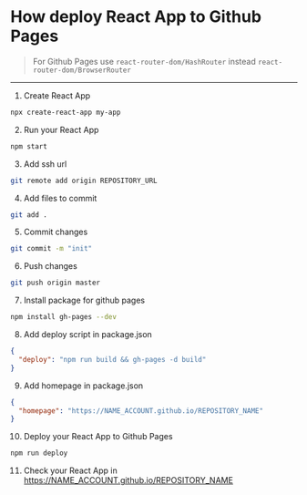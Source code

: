 # How deploy React App to Github Pages

> For Github Pages use `react-router-dom/HashRouter` instead `react-router-dom/BrowserRouter`

---

1. Create React App

```bash
npx create-react-app my-app
```

2. Run your React App

```bash
npm start
```

3. Add ssh url

```bash
git remote add origin REPOSITORY_URL
```

4. Add files to commit

```bash
git add .
```

5. Commit changes

```bash
git commit -m "init"
```

6. Push changes

```bash
git push origin master
```
7. Install package for github pages

```bash
npm install gh-pages --dev
```

8. Add deploy script in package.json

```json
{
  "deploy": "npm run build && gh-pages -d build"
}
```

9. Add homepage in package.json

```json
{
  "homepage": "https://NAME_ACCOUNT.github.io/REPOSITORY_NAME"
}
```

10. Deploy your React App to Github Pages

```bash
npm run deploy
```

11. Check your React App in https://NAME_ACCOUNT.github.io/REPOSITORY_NAME
